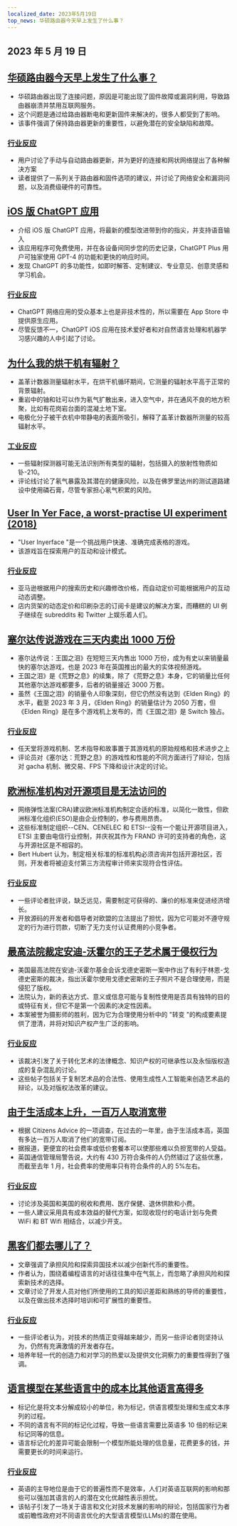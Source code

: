 ```yaml
---
localized_date: 2023年5月19日
top_news: 华硕路由器今天早上发生了什么事？
---
```


## 2023 年 5 月 19 日

## [华硕路由器今天早上发生了什么事？](https://www.downtowndougbrown.com/2023/05/what-happened-with-asus-routers-this-morning/)

- 华硕路由器出现了连接问题，原因是可能出现了固件故障或漏洞利用，导致路由器崩溃并禁用互联网服务。
- 这个问题是通过给路由器断电和更新固件来解决的，很多人都受到了影响。
- 该事件强调了保持路由器更新的重要性，以避免潜在的安全缺陷和故障。

### [行业反应](http://news.ycombinator.com/item?id=35983866)

- 用户讨论了手动与自动路由器更新，并为更好的连接和网状网络提出了各种解决方案
- 读者提供了一系列关于路由器和固件选项的建议，并讨论了网络安全和漏洞问题，以及消费级硬件的可靠性。

## [iOS 版 ChatGPT 应用](https://openai.com/blog/introducing-the-chatgpt-app-for-ios)

- 介绍 iOS 版 ChatGPT 应用，将最新的模型改进带到你的指尖，并支持语音输入
- 该应用程序可免费使用，并在各设备间同步您的历史记录，ChatGPT Plus 用户可独家使用 GPT-4 的功能和更快的响应时间。
- 发现 ChatGPT 的多功能性，如即时解答、定制建议、专业意见、创意灵感和学习机会。

### [行业反应](http://news.ycombinator.com/item?id=35990552)

- ChatGPT 网络应用的受众基本上也是非技术性的，所以需要在 App Store 中提供原生应用。
- 尽管反馈不一，ChatGPT iOS 应用在技术爱好者和对自然语言处理和机器学习感兴趣的人中引起了讨论。

## [为什么我的烘干机有辐射？](https://physics.stackexchange.com/questions/764460/why-is-my-dryer-radioactive)

- 盖革计数器测量辐射水平，在烘干机循环期间，它测量的辐射水平高于正常的背景辐射。
- 重岩中的铀和钍可以作为氡气扩散出来，进入空气中，并在通风不良的地方积聚，比如有花岗岩台面的混凝土地下室。
- 电极化分子被干衣机中带静电的表面所吸引，解释了盖革计数器所测量的较高辐射水平。

### [工业反应](http://news.ycombinator.com/item?id=35990858)

- 一些辐射探测器可能无法识别所有类型的辐射，包括摄入的放射性物质如钋-210。
- 评论线讨论了氡气暴露及其潜在的健康风险，以及在佛罗里达州的测试道路建设中使用磷石膏，尽管专家担心氡气积累的风险。

## [User In Yer Face, a worst-practise UI experiment (2018)](https://userinyerface.com/)

- "User Inyerface "是一个挑战用户快速、准确完成表格的游戏。
- 该游戏旨在探索用户的互动和设计模式。

### [行业反应](http://news.ycombinator.com/item?id=35985240)

- 亚马逊根据用户的搜索历史和兴趣修改价格，而自动定价可能根据用户的互动动态调整。
- 店内货架的动态定价和印刷杂志的订阅卡是建议的解决方案，而糟糕的 UI 例子继续在 subreddits 和 Twitter 上娱乐着人们。

## [塞尔达传说游戏在三天内卖出 1000 万份](https://finance.yahoo.com/news/legend-zelda-game-sells-10-172603983.html)

- 塞尔达传说：王国之泪》在短短三天内售出 1000 万份，成为有史以来销量最快的塞尔达游戏，也是 2023 年在英国推出的最大的实体视频游戏。
- 王国之泪》是《荒野之息》的续集，除了《荒野之息》本身，它的销量比任何其他塞尔达游戏都要多，后者的销量接近 3000 万套。
- 虽然《王国之泪》的销量令人印象深刻，但它仍然没有达到《Elden Ring》的水平，截至 2023 年 3 月，《Elden Ring》的销量估计为 2050 万套，但《Elden Ring》是在多个游戏机上发布的，而《王国之泪》是 Switch 独占。

### [行业反应](http://news.ycombinator.com/item?id=35986956)

- 任天堂将游戏机制、艺术指导和故事置于其游戏机的原始规格和技术进步之上
- 评论员对《塞尔达：荒野之息》的游戏性和性能的不同方面进行了辩论，包括对 gacha 机制、微交易、FPS 下降和设计决定的讨论。

## [欧洲标准机构对开源项目是无法访问的](https://blog.opensource.org/another-issue-with-the-cyber-resilience-act-european-standards-bodies-are-inaccessible-to-open-source-projects/)

- 网络弹性法案(CRA)建议欧洲标准机构制定合适的标准，以简化一致性，但欧洲标准化组织(ESO)是由企业控制的，参与费用昂贵。
- 这些标准制定组织--CEN、CENELEC 和 ETSI--没有一个能让开源项目进入，ETSI 主要由电信行业控制，并庆祝其作为 FRAND 许可的支持者的角色，这与开源社区是不相容的。
- Bert Hubert 认为，制定相关标准的标准机构必须咨询并包括开源社区，否则，开发者将被迫支付第三方流程审计师来实现符合性评估。

### [行业反应](http://news.ycombinator.com/item?id=35985590)

- 一些评论者批评说，缺乏远见，需要制定可获得的、廉价的标准来促进经济增长。
- 开放源码的开发者和倡导者对欧盟的立法提出了担忧，因为它可能对不遵守规定的行为进行罚款，切断了无力支付认证费用的小竞争者。

## [最高法院裁定安迪-沃霍尔的王子艺术属于侵权行为](https://petapixel.com/2023/05/18/supreme-court-rules-andy-warhols-prince-art-is-copyright-infringement/)

- 美国最高法院在安迪-沃霍尔基金会诉戈德史密斯一案中作出了有利于林恩-戈德史密斯的裁决，指出沃霍尔使用戈德史密斯的王子照片不是合理使用，而是侵犯了版权。
- 法院认为，新的表达方式、意义或信息可能与复制性使用是否具有独特的目的或特征有关，但它不是第一个因素的决定性因素。
- 本案被誉为摄影师的胜利，因为它为合理使用分析中的 "转变 "的构成要素提供了澄清，并将对知识产权产生广泛的影响。

### [行业反应](http://news.ycombinator.com/item?id=35991725)

- 该裁决引发了关于转化艺术的法律概念、知识产权的可继承性以及永恒版权造成的复杂混乱的讨论。
- 这些帖子包括关于复制艺术品的合法性、使用生成性人工智能来创造艺术品的辩论，以及对版权法改革的建议。

## [由于生活成本上升，一百万人取消宽带](https://www.bbc.com/news/technology-65622403)

- 根据 Citizens Advice 的一项调查，在过去的一年里，由于生活成本高，英国有多达一百万人取消了他们的宽带订阅。
- 据报道，更便宜的社会费率或低价套餐本可以使那些难以负担宽带的人受益。
- 英国通信管理局警告说，大约有 430 万符合条件的人仍然错过了这些优惠，而截至去年 1 月，社会费率的使用率只有符合条件的人的 5%左右。

### [行业反应](http://news.ycombinator.com/item?id=35984928)

- 讨论涉及英国和美国的税收和费用、医疗保健、退休供款和小费。
- 一些人建议采用具有成本效益的替代方案，如现收现付的电话计划与免费 WiFi 和 BT Wifi 相结合，以减少开支。

## [黑客们都去哪儿了？](https://morepablo.com/2023/05/where-have-all-the-hackers-gone.html)

- 文章强调了承担风险和探索异国技术以减少创新代币的重要性。
- 作者认为，围绕着编程语言的对话往往集中在气氛上，而忽略了承担风险和探索新技术的选择。
- 文章讨论了开发人员对他们所使用的工具的知识差距和熟练的导师的重要性，以及在做出技术选择时培训和可扩展性的重要性。

### [行业反应](http://news.ycombinator.com/item?id=35986270)

- 一些评论者认为，对技术的热情正变得越来越少，而另一些评论者则坚持认为，仍然有充满激情的开发者存在。
- 培养年轻一代的创造力和对学习的热爱以及提供文化洞察力的重要性得到了强调。

## [语言模型在某些语言中的成本比其他语言高得多](https://blog.yenniejun.com/p/all-languages-are-not-created-tokenized)

- 标记化是将文本分解成较小的单位，称为标记，供语言模型处理和生成文本序列的过程。
- 不同的语言有不同的标记化过程，导致一些语言需要比英语多 10 倍的标记来标记同等的信息。
- 语言标记化的差异可能会限制一个模型所能处理的信息量，花费更多的钱，并需要更长的时间来运行。

### [行业反应](http://news.ycombinator.com/item?id=35983707)

- 英语的主导地位是由于它的普遍性而不是效率，人们对英语互联网的影响和那些可以强加其语言的人的潜在文化优越性表示担忧。
- 该帖子引发了一场关于语言和文化对技术发展的影响的辩论，包括国家行为者或前瞻性政府对不同语言优化的大型语言模型(LLMs)的潜在使用。

